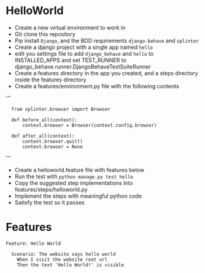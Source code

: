 # HelloWorld

- Create a new virtual environment to work in
- Git clone this repository
- Pip install `Django`, and the BDD requirements `django-behave` and `splinter`
- Create a django project with a single app named `hello`
- edit you settings file to add `django_behave` and `hello` to INSTALLED_APPS and set TEST_RUNNER to django_behave.runner.DjangoBehaveTestSuiteRunner
- Create a features directory in the app you created, and a steps directory inside the features directory
- Create a features/environment.py file with the following contents
    
'''

      from splinter.browser import Browser
      
      def before_all(context):
          context.browser = Browser(context.config.browser)
      
      def after_all(context):
          context.browser.quit()
          context.browser = None
'''

- Create a helloworld.feature file with features below
- Run the test with `python manage.py test hello`
- Copy the suggested step implementations into features/steps/helloworld.py
- Implement the steps with meaningful python code
- Satisfy the test so it passes

# Features

```
Feature: Hello World

  Scenario: The website says hello world
    When I visit the website root url
    Then the text 'Hello World!' is visible
```
